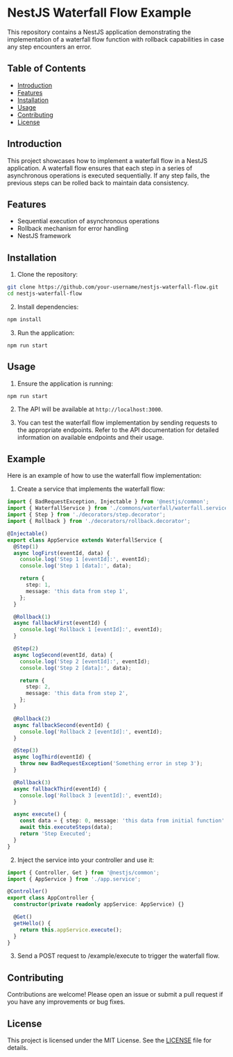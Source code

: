 # NestJS Waterfall Flow Example

This repository contains a NestJS application demonstrating the implementation of a waterfall flow function with rollback capabilities in case any step encounters an error.

## Table of Contents

- [Introduction](#introduction)
- [Features](#features)
- [Installation](#installation)
- [Usage](#usage)
- [Contributing](#contributing)
- [License](#license)

## Introduction

This project showcases how to implement a waterfall flow in a NestJS application. A waterfall flow ensures that each step in a series of asynchronous operations is executed sequentially. If any step fails, the previous steps can be rolled back to maintain data consistency.

## Features

- Sequential execution of asynchronous operations
- Rollback mechanism for error handling
- NestJS framework

## Installation

1. Clone the repository:
  ```sh
  git clone https://github.com/your-username/nestjs-waterfall-flow.git
  cd nestjs-waterfall-flow
  ```

2. Install dependencies:
  ```sh
  npm install
  ```

3. Run the application:
  ```
  npm run start
  ```

## Usage

1. Ensure the application is running:
  ```
  npm run start
  ```

2. The API will be available at `http://localhost:3000`.

3. You can test the waterfall flow implementation by sending requests to the appropriate endpoints. Refer to the API documentation for detailed information on available endpoints and their usage.

## Example

Here is an example of how to use the waterfall flow implementation:

1. Create a service that implements the waterfall flow:

```typescript
import { BadRequestException, Injectable } from '@nestjs/common';
import { WaterfallService } from './commons/waterfall/waterfall.service';
import { Step } from './decorators/step.decorator';
import { Rollback } from './decorators/rollback.decorator';

@Injectable()
export class AppService extends WaterfallService {
  @Step(1)
  async logFirst(eventId, data) {
    console.log('Step 1 [eventId]:', eventId);
    console.log('Step 1 [data]:', data);

    return {
      step: 1,
      message: 'this data from step 1',
    };
  }

  @Rollback(1)
  async fallbackFirst(eventId) {
    console.log('Rollback 1 [eventId]:', eventId);
  }

  @Step(2)
  async logSecond(eventId, data) {
    console.log('Step 2 [eventId]:', eventId);
    console.log('Step 2 [data]:', data);

    return {
      step: 2,
      message: 'this data from step 2',
    };
  }

  @Rollback(2)
  async fallbackSecond(eventId) {
    console.log('Rollback 2 [eventId]:', eventId);
  }

  @Step(3)
  async logThird(eventId) {
    throw new BadRequestException('Something error in step 3');
  }

  @Rollback(3)
  async fallbackThird(eventId) {
    console.log('Rollback 3 [eventId]:', eventId);
  }

  async execute() {
    const data = { step: 0, message: 'this data from initial function' };
    await this.executeSteps(data);
    return 'Step Executed';
  }
}

```

2. Inject the service into your controller and use it:

```typescript
import { Controller, Get } from '@nestjs/common';
import { AppService } from './app.service';

@Controller()
export class AppController {
  constructor(private readonly appService: AppService) {}

  @Get()
  getHello() {
    return this.appService.execute();
  }
}
```

3. Send a POST request to /example/execute to trigger the waterfall flow.

## Contributing

Contributions are welcome! Please open an issue or submit a pull request if you have any improvements or bug fixes.

## License
This project is licensed under the MIT License. See the [LICENSE](LICENSE) file for details.
